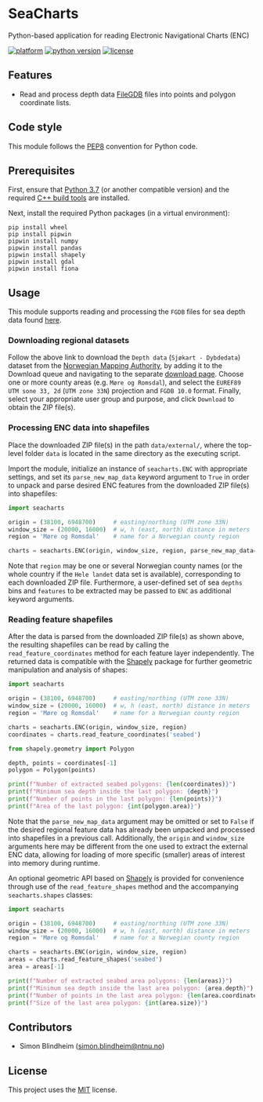 # SeaCharts
Python-based application for reading Electronic Navigational Charts (ENC)

[![platform](https://img.shields.io/badge/platform-windows-lightgrey)]()
[![python version](https://img.shields.io/badge/python-3.7-blue)]()
[![license](https://img.shields.io/badge/license-MIT-green)]()


## Features

- Read and process depth data 
[FileGDB](https://gdal.org/drivers/vector/filegdb.html) files into points and
polygon coordinate lists.


## Code style
This module follows the [PEP8](https://www.python.org/dev/peps/pep-0008/) 
convention for Python code.


## Prerequisites

First, ensure that [Python 3.7](https://www.python.org/downloads/) 
(or another compatible version) and the required
[C++ build tools](https://visualstudio.microsoft.com/downloads/#build-tools-for-visual-studio-2019) 
are installed.

Next, install the required Python packages (in a virtual environment):
```
pip install wheel
pip install pipwin
pipwin install numpy
pipwin install pandas
pipwin install shapely
pipwin install gdal
pipwin install fiona
```


## Usage
This module supports reading and processing the `FGDB` files for sea depth data 
found [here](https://kartkatalog.geonorge.no/metadata/2751aacf-5472-4850-a208-3532a51c529a).

### Downloading regional datasets
Follow the above link to download the `Depth data` (`Sjøkart - Dybdedata`) 
dataset from the [Norwegian Mapping Authority](https://kartkatalog.geonorge.no/?organization=Norwegian%20Mapping%20Authority), 
by adding it to the Download queue and navigating to the separate 
[download page](https://kartkatalog.geonorge.no/nedlasting). 
Choose one or more county areas (e.g. `Møre og Romsdal`), and 
select the `EUREF89 UTM sone 33, 2d` (`UTM zone 33N`) projection and `FGDB 10.0` 
format. Finally, select your appropriate user group and purpose, and click 
`Download` to obtain the ZIP file(s).

### Processing ENC data into shapefiles
Place the downloaded ZIP file(s) in the path `data/external/`, where the 
top-level folder `data` is located in the same directory as the executing 
script.

Import the module, initialize an instance of `seacharts.ENC` with appropriate 
settings, and set its `parse_new_map_data` keyword argument to `True` in order 
to unpack and parse desired ENC features from the downloaded ZIP file(s) into 
shapefiles:

```python
import seacharts

origin = (38100, 6948700)     # easting/northing (UTM zone 33N)
window_size = (20000, 16000)  # w, h (east, north) distance in meters
region = 'Møre og Romsdal'    # name for a Norwegian county region

charts = seacharts.ENC(origin, window_size, region, parse_new_map_data=True)
```

Note that `region` may be one or several Norwegian county names
(or the whole country if the `Hele landet` data set is available), 
corresponding to each downloaded ZIP file. Furthermore, a user-defined set of 
sea `depths` bins and `features` to be extracted may be passed to `ENC` as 
additional keyword arguments.

### Reading feature shapefiles
After the data is parsed from the downloaded ZIP file(s) as shown above, the 
resulting shapefiles can be read by calling the `read_feature_coordinates` 
method for each feature layer independently. The returned data is compatible 
with the [Shapely](https://pypi.org/project/Shapely/) package for further 
geometric manipulation and analysis of shapes:

```python
import seacharts

origin = (38100, 6948700)     # easting/northing (UTM zone 33N)
window_size = (20000, 16000)  # w, h (east, north) distance in meters
region = 'Møre og Romsdal'    # name for a Norwegian county region

charts = seacharts.ENC(origin, window_size, region)
coordinates = charts.read_feature_coordinates('seabed')

from shapely.geometry import Polygon

depth, points = coordinates[-1]
polygon = Polygon(points)

print(f"Number of extracted seabed polygons: {len(coordinates)}")
print(f"Minimum sea depth inside the last polygon: {depth}")
print(f"Number of points in the last polygon: {len(points)}")
print(f"Area of the last polygon: {int(polygon.area)}")
```

Note that the `parse_new_map_data` argument may be omitted or set to `False` if 
the desired regional feature data has already been unpacked and processed into 
shapefiles in a previous call. Additionally, the `origin` and `window_size` 
arguments here may be different from the one used to extract the external 
ENC data, allowing for loading of more specific (smaller) areas of interest 
into memory during runtime.  

An optional geometric API based on [Shapely](https://pypi.org/project/Shapely/)
is provided for convenience through use of the `read_feature_shapes` method and 
the accompanying `seacharts.shapes` classes:

```python
import seacharts

origin = (38100, 6948700)     # easting/northing (UTM zone 33N)
window_size = (20000, 16000)  # w, h (east, north) distance in meters
region = 'Møre og Romsdal'    # name for a Norwegian county region

charts = seacharts.ENC(origin, window_size, region)
areas = charts.read_feature_shapes('seabed')
area = areas[-1]

print(f"Number of extracted seabed area polygons: {len(areas)}")
print(f"Minimum sea depth inside the last area polygon: {area.depth}")
print(f"Number of points in the last area polygon: {len(area.coordinates)}")
print(f"Size of the last area polygon: {int(area.size)}")
```


## Contributors

- Simon Blindheim ([simon.blindheim@ntnu.no](mailto:simon.blindheim@ntnu.no))


## License

This project uses the [MIT](https://choosealicense.com/licenses/mit/) license.